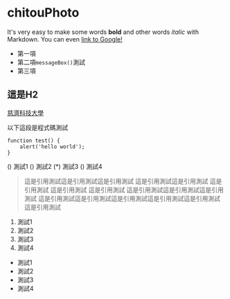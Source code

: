 # chitouPhoto
It's very easy to make some words **bold** and other words *italic* with Markdown. You can even [link to Google!](http://google.com) 

* 第一項
* 第二項`messageBox()`測試
* 第三項

## 這是H2

[慈濟科技大學](https://www.tcust.edu.tw)

以下這段是程式碼測試
```	
function test() {
	alert('hello world');
}
```
	
() 測試1
() 測試2
(*) 測試3
() 測試4

> 這是引用測試這是引用測試這是引用測試 這是引用測試這是引用測試 這是引用測試 這是引用測試 這是引用測試 這是引用測試這是引用測試這是引用測試 這是引用測試這是引用測試這是引用測試這是引用測試這是引用測試這是引用測試


1. 測試1
2. 測試2
3. 測試3
4. 測試4


- 測試1
- 測試2
- 測試3
- 測試4
